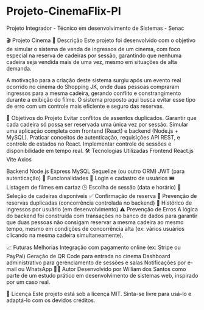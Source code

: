 # Projeto-CinemaFlix-PI
Projeto Integrador -  Técnico em desenvolvimento de Sistemas - Senac

🎬 Projeto Cinema
📌 Descrição
Este projeto foi desenvolvido com o objetivo de simular o sistema de venda de ingressos de um cinema, com foco especial na reserva de cadeiras por sessão, garantindo que nenhuma cadeira seja vendida mais de uma vez, mesmo em situações de alta demanda.

A motivação para a criação deste sistema surgiu após um evento real ocorrido no cinema do Shopping JK, onde duas pessoas compraram ingressos para a mesma cadeira, gerando conflito e constrangimento durante a exibição do filme. O sistema proposto aqui busca evitar esse tipo de erro com um controle mais eficiente e seguro das reservas.

🎯 Objetivos do Projeto
Evitar conflitos de assentos duplicados.
Garantir que cada cadeira só possa ser reservada uma única vez por sessão.
Simular uma aplicação completa com frontend (React) e backend (Node.js + MySQL).
Praticar conceitos de autenticação, requisições API REST, e controle de estados no React.
Implementar controle de sessões e disponibilidade em tempo real.
🛠️ Tecnologias Utilizadas
Frontend
React.js
Vite
Axios

Backend
Node.js
Express
MySQL
Sequelize (ou outro ORM)
JWT (para autenticação)
📂 Funcionalidades
🔐 Login e cadastro de usuários
🎟️ Listagem de filmes em cartaz
🕒 Escolha de sessão (data e horário)
💺 Seleção de cadeiras disponíveis
✅ Confirmação de reserva
🔄 Prevenção de reservas duplicadas (concorrência controlada no backend)
🧾 Histórico de ingressos por usuário (em desenvolvimento)
⚠️ Prevenção de Erros
A lógica do backend foi construída com transações no banco de dados para garantir que duas pessoas não consigam reservar a mesma cadeira ao mesmo tempo, mesmo em condições de concorrência alta (ex: vários usuários clicando na mesma cadeira simultaneamente).

📈 Futuras Melhorias
Integração com pagamento online (ex: Stripe ou PayPal)
Geração de QR Code para entrada no cinema
Dashboard administrativo para gerenciamento de sessões e salas
Notificações por e-mail ou WhatsApp
👨‍💻 Autor
Desenvolvido por William dos Santos como parte de um estudo prático em desenvolvimento de sistemas web, inspirado por um caso real.

📝 Licença
Este projeto está sob a licença MIT. Sinta-se livre para usá-lo e adaptá-lo com os devidos créditos.
